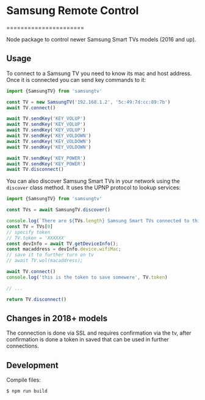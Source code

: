 # Samsung Remote Control
======================

Node package to control newer Samsung Smart TVs models (2016 and up).

## Usage

To connect to a Samsung TV you need to know its mac and host address. Once it is connected you can send
key commands to it:

```js
import {SamsungTV} from 'samsungtv'

const TV = new SamsungTV('192.168.1.2', '5c:49:7d:cc:89:7b')
await TV.connect()

await TV.sendKey('KEY_VOLUP')
await TV.sendKey('KEY_VOLUP')
await TV.sendKey('KEY_VOLUP')
await TV.sendKey('KEY_VOLDOWN')
await TV.sendKey('KEY_VOLDOWN')
await TV.sendKey('KEY_VOLDOWN')

await TV.sendKey('KEY_POWER')
await TV.sendKey('KEY_POWER')
await TV.disconnect()

```

You can also discover Samsung Smart TVs in your network using the `discover` class method. It uses the UPNP
protocol to lookup services:

```js
import {SamsungTV} from 'samsungtv'

const TVs = await SamsungTV.discover()

console.log(`There are ${TVs.length} Samsung Smart TVs connected to this network`)
const TV = TVs[0]
// specify token
// TV.token = 'XXXXXX'
const devInfo = await TV.getDeviceInfo();
const macaddress = devInfo.device.wifiMac;
// save it to further turn on tv
// await TV.wol(macaddress);

await TV.connect()
console.log('this is the token to save somewere', TV.token)

// ...

return TV.disconnect()
```

## Changes in 2018+ models
The connection is done via SSL and requires confirmation via the tv, after confirmation is done a token in saved that can be used in further connections.

## Development

Compile files:

```sh
$ npm run build
```


